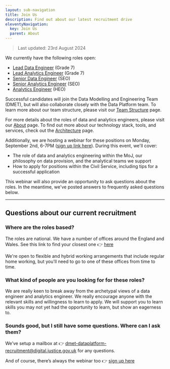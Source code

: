 ```yaml
---
layout: sub-navigation
title: Join Us
description: Find out about our latest recruitment drive
eleventyNavigation:
  key: Join Us
  parent: About
---
```


> Last updated: 23rd August 2024

We currently have the following roles open:

- [Lead Data Engineer](https://www.civilservicejobs.service.gov.uk/csr/index.cgi?SID=am9ibGlzdF92aWV3X3ZhYz0xOTIwOTEzJnNlYXJjaHNvcnQ9c2NvcmUmdXNlcnNlYXJjaGNvbnRleHQ9OTM5MTUxMjgmb3duZXI9NTA3MDAwMCZvd25lcnR5cGU9ZmFpciZzZWFyY2hwYWdlPTEmcGFnZWFjdGlvbj12aWV3dmFjYnlqb2JsaXN0JnBhZ2VjbGFzcz1Kb2JzJnJlcXNpZz0xNzI0OTM2MDUzLWFmMTY4NjExNmI4YWFmMzhmMmYwNWJjZTVkOGUzZTU2MmQyMDZjNTU=) (Grade 7)
- [Lead Analytics Engineer](https://www.civilservicejobs.service.gov.uk/csr/index.cgi?SID=c2VhcmNocGFnZT0xJm93bmVydHlwZT1mYWlyJnVzZXJzZWFyY2hjb250ZXh0PTkzOTE1MTI4Jm93bmVyPTUwNzAwMDAmam9ibGlzdF92aWV3X3ZhYz0xOTIwOTAzJnNlYXJjaHNvcnQ9c2NvcmUmcGFnZWNsYXNzPUpvYnMmcGFnZWFjdGlvbj12aWV3dmFjYnlqb2JsaXN0JnJlcXNpZz0xNzI0OTM2MDUzLWFmMTY4NjExNmI4YWFmMzhmMmYwNWJjZTVkOGUzZTU2MmQyMDZjNTU=) (Grade 7)
- [Senior Data Engineer](https://www.civilservicejobs.service.gov.uk/csr/index.cgi?SID=b3duZXJ0eXBlPWZhaXImc2VhcmNocGFnZT0xJmpvYmxpc3Rfdmlld192YWM9MTkyMDkzMSZzZWFyY2hzb3J0PXNjb3JlJnVzZXJzZWFyY2hjb250ZXh0PTkzOTE1MTI4Jm93bmVyPTUwNzAwMDAmcGFnZWNsYXNzPUpvYnMmcGFnZWFjdGlvbj12aWV3dmFjYnlqb2JsaXN0JnJlcXNpZz0xNzI0OTM2MDUzLWFmMTY4NjExNmI4YWFmMzhmMmYwNWJjZTVkOGUzZTU2MmQyMDZjNTU=) (SEO)
- [Senior Analytics Engineer](https://www.civilservicejobs.service.gov.uk/csr/index.cgi?SID=c2VhcmNocGFnZT0xJm93bmVydHlwZT1mYWlyJnVzZXJzZWFyY2hjb250ZXh0PTkzOTE1MTI4Jm93bmVyPTUwNzAwMDAmam9ibGlzdF92aWV3X3ZhYz0xOTIwOTAzJnNlYXJjaHNvcnQ9c2NvcmUmcGFnZWNsYXNzPUpvYnMmcGFnZWFjdGlvbj12aWV3dmFjYnlqb2JsaXN0JnJlcXNpZz0xNzI0OTM2MDUzLWFmMTY4NjExNmI4YWFmMzhmMmYwNWJjZTVkOGUzZTU2MmQyMDZjNTU=) (SEO)
- [Analytics Engineer](https://www.civilservicejobs.service.gov.uk/csr/index.cgi?SID=cGFnZWNsYXNzPUpvYnMmcGFnZWFjdGlvbj12aWV3dmFjYnlqb2JsaXN0JnNlYXJjaHBhZ2U9MSZvd25lcnR5cGU9ZmFpciZvd25lcj01MDcwMDAwJnVzZXJzZWFyY2hjb250ZXh0PTkzOTE1MTI4JmpvYmxpc3Rfdmlld192YWM9MTkyMDkwOSZzZWFyY2hzb3J0PXNjb3JlJnJlcXNpZz0xNzI0OTM2MDUzLWFmMTY4NjExNmI4YWFmMzhmMmYwNWJjZTVkOGUzZTU2MmQyMDZjNTU=) (HEO)

Successful candidates will join the Data Modelling and Engineering Team (DMET), but will also collaborate closely with the Data Platform team. To learn more about our team structure, please visit our [Team Structure](../structure/) page.

For more details about the roles of data and analytics engineers, please visit our [About](../) page. To find out more about our technology stack, tools, and services, check out the [Architecture](../architecture/) page.

Additionally, we are hosting a webinar for these positions on Monday, September 2nd, 6-7PM ([sign up link here](https://events.teams.microsoft.com/event/a1df44e8-cf15-438e-acea-d3834f0de585@c6874728-71e6-41fe-a9e1-2e8c36776ad8)). During this event, we'll cover:

- The role of data and analytics engineering within the MoJ, our philosophy on data provision, and the analytical teams we support
- How to apply for positions within the Civil Service, including tips for a successful application

This webinar will also provide an opportunity to ask questions about the roles. In the meantime, we've posted answers to frequently asked questions below.

---------

## Questions about our current recruitment

### Where are the roles based?

The roles are national. We have a number of offices around the England and Wales. See this link to find your closest one 👉 [here](https://www.google.com/maps/d/u/0/viewer?mid=1CsJxWFinu4iFbA0Tnq-KrwUAkbvLOZwQ&ll=52.93989869394286%2C-3.20735400000002&z=7)

We're open to flexible and hybrid working arrangements that include regular home working, but you'll need to go to one of these offices from time to time. 

### What kind of people are you looking for for these roles?

We are really keen to break away from the archetypal views of a data engineer and analytics engineer. We really encourage anyone with the relevant skills and willingness to learn to apply. We will support you to learn skills you may not yet had the opportunity to learn, but show an eagerness to. 

### Sounds good, but I still have some questions. Where can I ask them?

We’ve setup a mailbox at 👉 dmet-dataplatform-recruitment@digital.justice.gov.uk for any questions. 

And of course, there’s always the webinar too 👉 [sign up here](https://events.teams.microsoft.com/event/a1df44e8-cf15-438e-acea-d3834f0de585@c6874728-71e6-41fe-a9e1-2e8c36776ad8)
